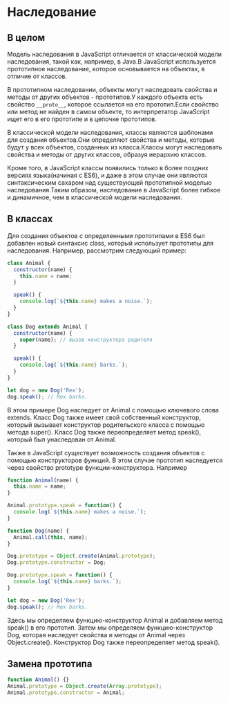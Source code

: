 # Наследование
## В целом
Модель наследования в JavaScript отличается от классической модели наследования, такой как, например, в Java.В JavaScript используется прототипное наследование, которое основывается на объектах, в отличие от классов.

В прототипном наследовании, объекты могут наследовать свойства и методы от других объектов - прототипов.У каждого объекта есть свойство `__proto__`, которое ссылается на его прототип.Если свойство или метод не найден в самом объекте, то интерпретатор JavaScript ищет его в его прототипе и в цепочке прототипов.

В классической модели наследования, классы являются шаблонами для создания объектов.Они определяют свойства и методы, которые будут у всех объектов, созданных из класса.Классы могут наследовать свойства и методы от других классов, образуя иерархию классов.

Кроме того, в JavaScript классы появились только в более поздних версиях языка(начиная с ES6), и даже в этом случае они являются синтаксическим сахаром над существующей прототипной моделью наследования.Таким образом, наследование в JavaScript более гибкое и динамичное, чем в классической модели наследования.

## В классах

Для создания объектов с определенными прототипами в ES6 был добавлен новый синтаксис class, который использует прототипы для наследования. Например, рассмотрим следующий пример:

```javascript
class Animal {
  constructor(name) {
    this.name = name;
  }

  speak() {
    console.log(`${this.name} makes a noise.`);
  }
}

class Dog extends Animal {
  constructor(name) {
    super(name); // вызов конструктора родителя
  }

  speak() {
    console.log(`${this.name} barks.`);
  }
}

let dog = new Dog('Rex');
dog.speak(); // Rex barks.
```
В этом примере Dog наследует от Animal с помощью ключевого слова extends. Класс Dog также имеет свой собственный конструктор, который вызывает конструктор родительского класса с помощью метода super(). Класс Dog также переопределяет метод speak(), который был унаследован от Animal.

Также в JavaScript существует возможность создания объектов с помощью конструкторов функций. В этом случае прототип наследуется через свойство prototype функции-конструктора. Например

```javascript
function Animal(name) {
  this.name = name;
}

Animal.prototype.speak = function() {
  console.log(`${this.name} makes a noise.`);
}

function Dog(name) {
  Animal.call(this, name);
}

Dog.prototype = Object.create(Animal.prototype);
Dog.prototype.constructor = Dog;

Dog.prototype.speak = function() {
  console.log(`${this.name} barks.`);
}

let dog = new Dog('Rex');
dog.speak(); // Rex barks.
```

Здесь мы определяем функцию-конструктор Animal и добавляем метод speak() в его прототип. Затем мы определяем функцию-конструктор Dog, которая наследует свойства и методы от Animal через Object.create(). Конструктор Dog также переопределяет метод speak().

## Замена прототипа

```javascript
function Animal() {}
Animal.prototype = Object.create(Array.prototype);
Animal.prototype.constructor = Animal;
```
